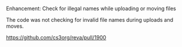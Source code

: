 Enhancement: Check for illegal names while uploading or moving files

The code was not checking for invalid file names during uploads and moves.

https://github.com/cs3org/reva/pull/1900
